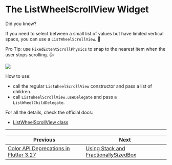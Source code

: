 # The ListWheelScrollView Widget

Did you know?

If you need to select between a small list of values but have limited vertical space, you can use a `ListWheelScrollView`. 🎯

Pro Tip: use `FixedExtentScrollPhysics` to snap to the nearest item when the user stops scrolling. 👍

![](220.gif)

<!--

ListWheelScrollView.useDelegate(
  // Size of each item in the main axis
  itemExtent: 100,
  // Ratio between the diameter and the viewport height
  diameterRatio: 1.5,
  // Controller to control the scroll position
  controller: FixedExtentScrollController(
    initialItem: selectedIndex,
  ),
  // Snap to nearest item when the user stops scrolling
  physics: const FixedExtentScrollPhysics(),
  // Callback when the user selects an item
  onSelectedItemChanged: onSelectedItemChanged,
  // List of items to display
  childDelegate: ListWheelChildBuilderDelegate(
    childCount: timezones.length,
    builder: (context, index) => TimeZoneDisplayCard(
      timezone: timezones[index],
      isSelected: selectedIndex == index,
    ),
  ),
)

-->

How to use:

- call the regular `ListWheelScrollView` constructor and pass a list of children.
- call `ListWheelScrollView.useDelegate` and pass a `ListWheelChildDelegate`.

For all the details, check the official docs:

- [ListWheelScrollView class](https://api.flutter.dev/flutter/widgets/ListWheelScrollView-class.html)


---

| Previous | Next |
| -------- | ---- |
| [Color API Deprecations in Flutter 3.27](../0219-color-deprecations-flutter-3.27/index.md) | [Using Stack and FractionallySizedBox](../0221-stack-fractionally-sized-box/index.md) |


<!-- TWITTER|https://x.com/biz84/status/1870061289114087814 -->
<!-- LINKEDIN|https://www.linkedin.com/posts/andreabizzotto_did-you-know-if-you-need-to-select-between-activity-7275827511219945472-cYEH -->
<!-- BLUESKY|https://bsky.app/profile/codewithandrea.com/post/3ldqaaejlx22e -->
